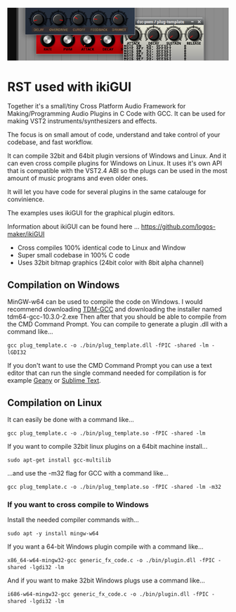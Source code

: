 ![](./gfx/screen.png)
# RST used with ikiGUI
Together it's a small/tiny Cross Platform Audio Framework for Making/Programming Audio Plugins in C Code with GCC.
It can be used for making VST2 instruments/synthesizers and effects.

The focus is on small amout of code, understand and take control of your codebase, and fast workflow.

It can compile 32bit and 64bit plugin versions of Windows and Linux.
And it can even cross compile plugins for Windows on Linux.
It uses it's own API that is compatible with the VST2.4 ABI so the plugs can be used in the most amount of music programs and even older ones.

It will let you have code for several plugins in the same catalouge for convinience.

The examples uses ikiGUI for the graphical plugin editors.

Information about ikiGUI can be found here ... https://github.com/logos-maker/ikiGUI
- Cross compiles 100% identical code to Linux and Window
- Super small codebase in 100% C code
- Uses 32bit bitmap graphics (24bit color with 8bit alpha channel)
  
## Compilation on Windows
MinGW-w64 can be used to compile the code on Windows. I would recommend downloading [TDM-GCC](https://jmeubank.github.io/tdm-gcc/articles/2021-05/10.3.0-release) and downloading the installer named tdm64-gcc-10.3.0-2.exe Then after that you should be able to compile from the CMD Command Prompt. You can compile to generate a plugin .dll with a command like...
```
gcc plug_template.c -o ./bin/plug_template.dll -fPIC -shared -lm -lGDI32
```
If you don't want to use the CMD Command Prompt you can use a text editor that can run the single command needed for compilation is for example [Geany](https://www.geany.org/) or [Sublime Text](https://www.sublimetext.com/).

## Compilation on Linux
It can easily be done with a command like...
```
gcc plug_template.c -o ./bin/plug_template.so -fPIC -shared -lm
```
If you want to compile 32bit linux plugins on a 64bit machine install...
```
sudo apt-get install gcc-multilib
```
...and use the -m32 flag for GCC with a command like...
```
gcc plug_template.c -o ./bin/plug_template.so -fPIC -shared -lm -m32
```
### If you want to cross compile to Windows
Install the needed compiler commands with...
```
sudo apt -y install mingw-w64
```
If you want a 64-bit Windows plugin compile with a command like...
```
x86_64-w64-mingw32-gcc generic_fx_code.c -o ./bin/plugin.dll -fPIC -shared -lgdi32 -lm
```
And if you want to make 32bit Windows plugs use a command like...
```
i686-w64-mingw32-gcc generic_fx_code.c -o ./bin/plugin.dll -fPIC -shared -lgdi32 -lm
```

